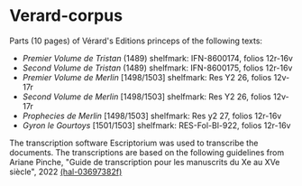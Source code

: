 # Verard-corpus
Parts (10 pages) of Vérard's Editions princeps of the following texts:
- *Premier Volume de Tristan* (1489) shelfmark: IFN-8600174, folios 12r-16v
- *Second Volume de Tristan* (1489) shelfmark: IFN-8600175, folios 12r-16v
- *Premier Volume de Merlin* [1498/1503] shelfmark: Res Y2 26, folios 12v-17r
- *Second Volume de Merlin* [1498/1503] shelfmark: Res Y2 26, folios 12v-17r
- *Prophecies de Merlin* [1498/1503] shelfmark: Res y2 27, folios 12r-16v
- *Gyron le Gourtoys* [1501/1503] shelfmark: RES-Fol-Bl-922, folios 12r-16v

The transcription software Escriptorium was used to transcribe the documents. 
The transcriptions are based on the following guidelines from Ariane Pinche, "Guide de transcription pour les manuscrits du Xe au XVe siècle", 2022 [(hal-03697382f)](https://hal.science/hal-03697382)
